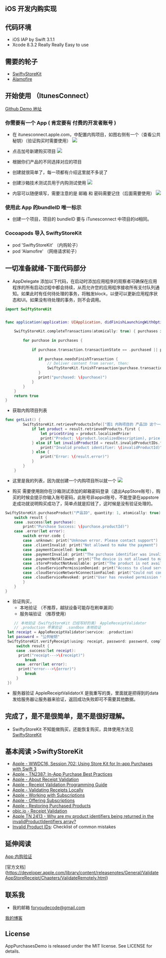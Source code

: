 ## iOS 开发内购实现

## 代码环境
- iOS IAP by Swift 3.1.1 
- Xcode 8.3.2 Really Really Easy to use

## 需要的轮子
- [SwiftyStoreKit](https://github.com/bizz84/SwiftyStoreKit)
- [Alamofire](https://github.com/Alamofire/Alamofire)

## 开始使用 （ItunesConnect）

[Github Demo 地址](https://github.com/xinxibin/Swift-IAP-Use)

<!--more-->
### 你需要有一个 App ( 肯定要有 付费的开发者账号 )

- 在 itunesconnect.apple.com，中配置内购项目，如图右侧有一个（查看公共秘钥）（验证购买时需要使用）
![](http://oahmyhzk1.bkt.clouddn.com/image/jpg14956962545142.jpg)
- 点击加号新建购买项目
![](http://oahmyhzk1.bkt.clouddn.com/image/png4CB8F5CE-A1A5-4036-83DA-7ADEB3F2336E.png)

- 根据你们产品的不同选择对应的项目
- 创建就很简单了，每一项都有介绍这里就不多说了
- 创建沙箱技术测试员用于内购测试使用
![](http://oahmyhzk1.bkt.clouddn.com/image/png08C982C8-C3C9-4405-8014-61947C73F3DD.png)
- 内容可以随便填写，需要注意的是 邮箱 和 密码需要记住（后面需要使用）
![](http://oahmyhzk1.bkt.clouddn.com/image/png66BDEA86-FCE4-4510-BFBA-BF99A35F7206.png)


### 使用此 App 的bundleID 唯一标示
- 创建一个项目，项目的 bundleID 要与 iTunesconnect 中项目的id相同。

### Cocoapods 导入 SwiftyStoreKit

- pod 'SwiftyStoreKit'  （内购轮子）
- pod 'Alamofire'       （网络请求轮子）

## 一切准备就绪-下面代码部分
- AppDelegate 添加以下代码，在启动时添加应用程序的观察者可确保在应用程序的所有启动过程中都会持续，从而允许您的应用程序接收所有支付队列通知。如果此时有任何待处理的事务，将触发block，以便可以更新应用程序状态和UI。如果没有待处理的事务，则不会调用。

```swift
import SwiftyStoreKit


func application(application: UIApplication, didFinishLaunchingWithOptions launchOptions: [NSObject: AnyObject]?) -> Bool {

	SwiftyStoreKit.completeTransactions(atomically: true) { purchases in
	
	    for purchase in purchases {
	
	        if purchase.transaction.transactionState == .purchased || purchase.transaction.transactionState == .restored {
	
               if purchase.needsFinishTransaction {
                   // Deliver content from server, then:
                   SwiftyStoreKit.finishTransaction(purchase.transaction)
               }
               print("purchased: \(purchase)")
	        }
	    }
	}
 	return true
}
```

- 获取内购项目列表

```swift 
func getList() {
        SwiftyStoreKit.retrieveProductsInfo(["图1 内购项目的 产品ID 这个一般存储在服务器里"]) { result in
            if let product = result.retrievedProducts.first {
                let priceString = product.localizedPrice!
                print("Product: \(product.localizedDescription), price: \(priceString)")
            } else if let invalidProductId = result.invalidProductIDs.first {
                print("Invalid product identifier: \(invalidProductId)")
            } else {
                print("Error: \(result.error)")
            }
        }
    }

```
- 这里是我的列表，因为就创建一个内购项目所以就一个
![](http://oahmyhzk1.bkt.clouddn.com/image/pngC65895BF-CF49-47B1-87DD-27BDB7609FED.png)

- 购买 需要使用刚你在沙箱测试添加的邮箱密码登录（退出AppStore账号），购买的时候会提示你输入账号密码，此账号非appid账号，不能登录在appstore 走成功就说明购买成功了，简单点就是扣钱了，这时候是没有验证处理的。

```swift 
SwiftyStoreKit.purchaseProduct("产品ID", quantity: 1, atomically: true) { result in
    switch result {
    case .success(let purchase):
        print("Purchase Success: \(purchase.productId)")
    case .error(let error):
        switch error.code {
        case .unknown: print("Unknown error. Please contact support")
        case .clientInvalid: print("Not allowed to make the payment")
        case .paymentCancelled: break
        case .paymentInvalid: print("The purchase identifier was invalid")
        case .paymentNotAllowed: print("The device is not allowed to make the payment")
        case .storeProductNotAvailable: print("The product is not available in the current storefront")
        case .cloudServicePermissionDenied: print("Access to cloud service information is not allowed")
        case .cloudServiceNetworkConnectionFailed: print("Could not connect to the network")
        case .cloudServiceRevoked: print("User has revoked permission to use this cloud service")
        }
    }
}
```
- 验证购买，
    * 本地验证 （不推荐，越狱设备可能存在刷单漏洞）
    * 服务端验证 （推荐使用）
    
```swift 
    // 本地验证（SwiftyStoreKit 已经写好的类） AppleReceiptValidator
    // .production 苹果验证  .sandbox 本地验证
 let receipt = AppleReceiptValidator(service: .production)
 let password = "公共秘钥"
 SwiftyStoreKit.verifyReceipt(using: receipt, password: password, completion: { (result) in
     switch result {
     case .success(let receipt):
      print("receipt--->\(receipt)")
         break
     case .error(let error):
      print("error--->\(error)")
         break
     }
 })
```

- 服务器验证 AppleReceiptValidatorX 是我重写的类，里面就是把得到的data发给服务器让服务器来验证，返回成功失败即可不需要其他数据。

    
## 完成了，是不是很简单，是不是很好理解。

- SwiftyStoreKit 不知能做购买，还能恢复购买，具体使用方法见 [SwiftyStoreKit](https://github.com/bizz84/SwiftyStoreKit)


## 基本阅读 >SwiftyStoreKit 

 * [Apple - WWDC16, Session 702: Using Store Kit for In-app Purchases with Swift 3](https://developer.apple.com/videos/play/wwdc2016/702/)
* [Apple - TN2387: In-App Purchase Best Practices](https://developer.apple.com/library/content/technotes/tn2387/_index.html)
* [Apple - About Receipt Validation](https://developer.apple.com/library/content/releasenotes/General/ValidateAppStoreReceipt/Introduction.html)
* [Apple - Receipt Validation Programming Guide](https://developer.apple.com/library/content/releasenotes/General/ValidateAppStoreReceipt/Chapters/ReceiptFields.html#//apple_ref/doc/uid/TP40010573-CH106-SW1)
* [Apple - Validating Receipts Locally](https://developer.apple.com/library/content/releasenotes/General/ValidateAppStoreReceipt/Chapters/ValidateLocally.html)
* [Apple - Working with Subscriptions](https://developer.apple.com/library/content/documentation/NetworkingInternet/Conceptual/StoreKitGuide/Chapters/Subscriptions.html#//apple_ref/doc/uid/TP40008267-CH7-SW6)
* [Apple - Offering Subscriptions](https://developer.apple.com/app-store/subscriptions/)
* [Apple - Restoring Purchased Products](https://developer.apple.com/library/content/documentation/NetworkingInternet/Conceptual/StoreKitGuide/Chapters/Restoring.html#//apple_ref/doc/uid/TP40008267-CH8-SW9)
* [objc.io - Receipt Validation](https://www.objc.io/issues/17-security/receipt-validation/)
* [Apple TN 2413 - Why are my product identifiers being returned in the invalidProductIdentifiers array?](https://developer.apple.com/library/content/technotes/tn2413/_index.html#//apple_ref/doc/uid/DTS40016228-CH1-TROUBLESHOOTING-WHY_ARE_MY_PRODUCT_IDENTIFIERS_BEING_RETURNED_IN_THE_INVALIDPRODUCTIDENTIFIERS_ARRAY_)
* [Invalid Product IDs](http://troybrant.net/blog/2010/01/invalid-product-ids/): Checklist of common mistakes

## 延伸阅读

[App 内购验证](http://www.cnblogs.com/zhaoqingqing/p/4597794.html)

[官方文档]
(https://developer.apple.com/library/content/releasenotes/General/ValidateAppStoreReceipt/Chapters/ValidateRemotely.html)

## 联系我

- 我的邮箱 foryoudecode@gmail.com

[我的博客](https://xinxibin.com)

## License
AppPurchasesDemo is released under the MIT license. See LICENSE for details.

